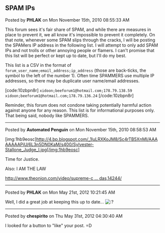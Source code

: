 ## SPAM IPs
Posted by **PHLAK** on Mon November 15th, 2010 08:55:33 AM

This forum sees it's fair share of SPAM, and while there are measures in place to prevent it, we all know it's impossible to prevent it completely.  On that note, whenever some SPAM slips through the cracks, I will be posting the SPAMers IP address in the following list.  I will attempt to only add SPAM IPs and not trolls or other annoying people or flamers. I can't promise that this list will be perfect or kept up to date, but I'll do my best.

This list is a CSV in the format of `forum_user_name;email_address;ip_address` (those are back-ticks, the symbol to the left of the number 1).  Often time SPAMMERS use multiple IP addresses, so there may be duplicate user name/email addresses.

[code:10zbpn8r]
`xidoon;beeforum1@hotmail.com;178.79.138.59`
`xidoon;beeforum1@hotmail.com;178.79.136.24`
[/code:10zbpn8r]

Reminder, this forum does not condone taking potentially harmful action against anyone for any reason.  This list is for informational purposes only.  That being said, nobody like SPAMMERS.

--------------------------------------------------------------------------------

Posted by **Automated Penguin** on Mon November 15th, 2010 08:58:53 AM

[img:1hb9eosc]http://4.bp.blogspot.com/_1luLRXKoJM8/Sc4rTB5XnMI/AAAAAAAAPiU/6L3n5DN0KaM/s400/Sylvester-Stallone_Judge_l.jpg[/img:1hb9eosc]

Time for Justice.


Also: I AM THE LAW

<!-- m --><a class="postlink" href="http://www.theonion.com/video/supreme-court-rules-death-penalty-is-totally-badas,14244/">http://www.theonion.com/video/supreme-c ... das,14244/</a><!-- m -->

--------------------------------------------------------------------------------

Posted by **PHLAK** on Mon May 21st, 2012 10:21:45 AM

Well, I did a great job at keeping this up to date...  <!-- s:? --><img src="{SMILIES_PATH}/icon_e_confused.gif" alt=":?" title="Confused" /><!-- s:? -->

--------------------------------------------------------------------------------

Posted by **chespirito** on Thu May 31st, 2012 04:30:40 AM

I looked for a button to "like" your post.  =D
